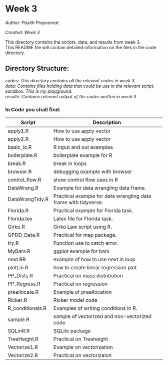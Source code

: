 # Week 3

*Author: Pasith Prayoonrat*

*Created: Week 3*

This directory contains the scripts, data, and results from week 3. <br /> This README file will contain detailed information on the files in the code directory.

## Directory Structure:

*codes: This directory contains all the relevant codes in week 3.*<br />
*data: Contains files holding data that could be use in the relevant script.*<br />
*sandbox: This is my playground.*<br />
*results: Contains relevant output of the codes written in week 3.*<br />

### In Code you shall find:
 
 Script       | Description
 ------------- | -------------
 apply1.R | How to use apply vector
 apply2.R | How to use apply vector
 basic_io.R | R input and out examples
 boilerplate.R | boilerplate example for R
 break.R | break in loops
 browser.R | debugging example with browser
 control_flow.R | show control flow uses in R
 DataWrang.R | Example for data wrangling data frame.
 DataWrangTidy.R |  Practical example for data wrangling data frame with tidyverse.
 Florida.R | Practical example for Florida task.
 Florida.tex | Latex file for Florida task.
 Girko.R | Girko Law script using R.
 GPDD_Data.R | Practical for map package.
 try.R | Function use to catch error.
 MyBars.R | ggplot example for bars
 next.RR | example of how to use next in loop
 plotLin.R | how to create linear regression plot.
 PP_Dists.R | Practical on mass distribution
 PP_Regress.R | Practical on regression
 preallocate.R | Example of preallocation
 Ricker.R | Ricker model code
 R_conditionals.R | Examples of writing conditions in R.
 sample.R | sample of vectorized and non-vectorized code
 SQLinR.R | SQLite package
 TreeHeight.R | Practical on Treeheight
 Vectorize1.R | Example on vectorization
 Vectorize2.R | Practical on vectorizaion